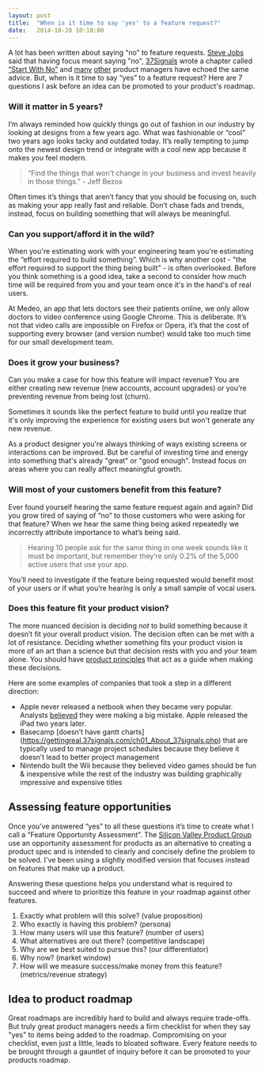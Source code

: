 ```yaml
---
layout: post
title:  "When is it time to say 'yes' to a feature request?"
date:   2014-10-20 10:18:00
---
```


A lot has been written about saying “no” to feature requests. [Steve Jobs](https://www.youtube.com/watch?v=H8eP99neOVs) said that having focus meant saying "no", [37Signals](http://www.37signals.com) wrote a chapter called [“Start With No”](https://gettingreal.37signals.com/ch05_Start_With_No.php) and [many](http://blog.intercom.io/product-strategy-means-saying-no/) [other](https://www.prodpad.com/2014/05/saying-tough-love-product-managers/) product managers have echoed the same advice. But, when is it time to say “yes” to a feature request? Here are 7 questions I ask before an idea can be promoted to your product's roadmap.

### Will it matter in 5 years?

I’m always reminded how quickly things go out of fashion in our industry by looking at designs from a few years ago. What was fashionable or “cool” two years ago looks tacky and outdated today. It’s really tempting to jump onto the newest design trend or integrate with a cool new app because it makes you feel modern.

> “Find the things that won't change in your business and invest heavily in those things.” - Jeff Bezos

Often times it’s things that aren’t fancy that you should be focusing on, such as making your app really fast and reliable. Don’t chase fads and trends, instead, focus on building something that will always be meaningful.

### Can you support/afford it in the wild?

When you're estimating work with your engineering team you're estimating the “effort required to build something”. Which is why another cost - "the effort required to support the thing being built" -  is often overlooked. Before you think something is a good idea, take a second to consider how much time will be required from you and your team once it's in the hand's of real users.

At Medeo, an app that lets doctors see their patients online, we only allow doctors to video conference using Google Chrome. This is deliberate. It’s not that video calls are impossible on Firefox or Opera, it’s that the cost of supporting every browser (and version number) would take too much time for our small development team.

### Does it grow your business?

Can you make a case for how this feature will impact revenue? You are either creating new revenue (new accounts, account upgrades) or you’re preventing revenue from being lost (churn).

Sometimes it sounds like the perfect feature to build until you realize that it's only improving the experience for existing users but won't generate any new revenue.

As a product designer you're always thinking of ways existing screens or interactions can be improved. But be careful of investing time and energy into something that's already "great" or "good enough". Instead focus on areas where you can really affect meaningful growth.

### Will most of your customers benefit from this feature?

Ever found yourself hearing the same feature request again and again? Did you grow tired of saying of “no” to those customers who were asking for that feature? When we hear the same thing being asked repeatedly we incorrectly attribute importance to what’s being said.

> Hearing 10 people ask for the same thing in one week sounds like it must be important, but remember they’re only 0.2% of the 5,000 active users that use your app.

You’ll need to investigate if the feature being requested would benefit most of your users or if what you’re hearing is only a small sample of vocal users.

### Does this feature fit your product vision?

The more nuanced decision is deciding *not* to build something because it doesn’t fit your overall product vision. The decision often can be met with a lot of resistance. Deciding whether something fits your product vision is more of an art than a science but that decision rests with you and your team alone. You should have [product principles](/2014/09/16/product-principles.html) that act as a guide when making these decisions.

Here are some examples of companies that took a step in a different direction:

- Apple never released a netbook when they became very popular. Analysts [believed](http://www.wired.com/2009/01/apple-still-thi/) they were making a big mistake. Apple released the iPad two years later.
- Basecamp [doesn’t have gantt charts] (https://gettingreal.37signals.com/ch01_About_37signals.php) that are typically used to manage project schedules because they believe it doesn’t lead to better project management
- Nintendo built the Wii because they believed video games should be fun & inexpensive while the rest of the industry was building graphically impressive and expensive titles

## Assessing feature opportunities

Once you’ve answered “yes” to all these questions it’s time to create what I call a “Feature Opportunity Assessment”. The [Silicon Valley Product Group](http://www.svproduct.com/) use an opportunity assessment for products as an alternative to creating a product spec and is intended to clearly and concisely define the problem to be solved. I've been using a slightly modified version that focuses instead on features that make up a product.

Answering these questions helps you understand what is required to succeed and where to prioritize this feature in your roadmap against other features.

1. Exactly what problem will this solve? (value proposition)
2. Who exactly is having this problem? (persona)
3. How many users will use this feature? (number of users)
4. What alternatives are out there? (competitive landscape)
5. Why are we best suited to pursue this? (our differentiator)
6. Why now? (market window)
8. How will we measure success/make money from this feature? (metrics/revenue strategy)


## Idea to product roadmap

Great roadmaps are incredibly hard to build and always require trade-offs. But truly great product managers needs a firm checklist for when they say "yes" to items being added to the roadmap. Compromising on your checklist, even just a little, leads to bloated software. Every feature needs to be brought through a gauntlet of inquiry before it can be promoted to your products roadmap.

